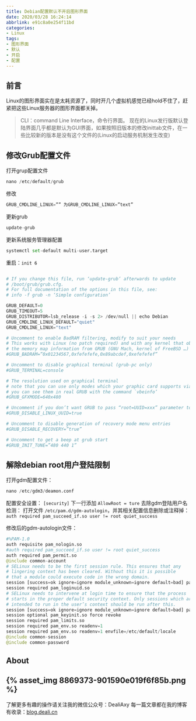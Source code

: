 ```yaml
---
title: Debian配置默认不开启图形界面
date: 2020/03/28 16:24:14
abbrlink: e91c8a0e254f11bd
categories:
- Linux
tags:
- 图形界面
- 默认
- 开启
- 配置
---
```

## 前言
Linux的图形界面实在是太耗资源了，同时开几个虚拟机感觉已经hold不住了，赶紧把这些Linux服务器的图形界面都关掉。
>CLI：command Line Interface，命令行界面。
现在的Linux发行版默认登陆界面几乎都是默认为GUI界面，如果按照旧版本的修改inittab文件，在一些比较新的版本是没有这个文件的(Linux的启动服务机制发生改变)

## 修改Grub配置文件
打开grup配置文件
```python
nano /etc/default/grub 
```
修改
```py
GRUB_CMDLINE_LINUX=”” 为GRUB_CMDLINE_LINUX=”text” 
```
更新grub
```py
update-grub 
```
更新系统服务管理器配置
```py
systemctl set-default multi-user.target 
```
重启：`init 6`

```python

# If you change this file, run ‘update-grub’ afterwards to update 
# /boot/grub/grub.cfg. 
# For full documentation of the options in this file, see: 
# info -f grub -n ‘Simple configuration’

GRUB_DEFAULT=0 
GRUB_TIMEOUT=5 
GRUB_DISTRIBUTOR=lsb_release -i -s 2> /dev/null || echo Debian 
GRUB_CMDLINE_LINUX_DEFAULT="quiet"
GRUB_CMDLINE_LINUX="text"

# Uncomment to enable BadRAM filtering, modify to suit your needs 
# This works with Linux (no patch required) and with any kernel that obtains 
# the memory map information from GRUB (GNU Mach, kernel of FreeBSD …) 
#GRUB_BADRAM=”0x01234567,0xfefefefe,0x89abcdef,0xefefefef”

# Uncomment to disable graphical terminal (grub-pc only) 
#GRUB_TERMINAL=console

# The resolution used on graphical terminal 
# note that you can use only modes which your graphic card supports via VBE 
# you can see them in real GRUB with the command `vbeinfo’ 
#GRUB_GFXMODE=640x480

# Uncomment if you don’t want GRUB to pass “root=UUID=xxx” parameter to Linux 
#GRUB_DISABLE_LINUX_UUID=true

# Uncomment to disable generation of recovery mode menu entries 
#GRUB_DISABLE_RECOVERY=”true”

# Uncomment to get a beep at grub start 
#GRUB_INIT_TUNE=”480 440 1”
```

## 解除debian root用户登陆限制

打开gdm配置文件：
```py
nano /etc/gdm3/deamon.conf 
```
配置安全设置：
`[security]` 下一行添加 `AllowRoot = ture`
去除gdm登陆用户名检测：
打开文件 `/etc/pam.d/gdm-autologin`，并其相关配置信息删除或注释掉：`auth required pam_succeed_if.so user != root quiet_success`

修改后的gdm-autologin文件：
```py
#%PAM-1.0 
auth requisite pam_nologin.so 
#auth required pam_succeed_if.so user != root quiet_success 
auth required pam_permit.so 
@include common-account 
# SELinux needs to be the first session rule. This ensures that any 
# lingering context has been cleared. Without this it is possible 
# that a module could execute code in the wrong domain. 
session [success=ok ignore=ignore module_unknown=ignore default=bad] pam_selinux.so close 
session required pam_loginuid.so 
# SELinux needs to intervene at login time to ensure that the process 
# starts in the proper default security context. Only sessions which are 
# intended to run in the user’s context should be run after this. 
session [success=ok ignore=ignore module_unknown=ignore default=bad] pam_selinux.so open 
session optional pam_keyinit.so force revoke 
session required pam_limits.so 
session required pam_env.so readenv=1 
session required pam_env.so readenv=1 envfile=/etc/default/locale 
@include common-session 
@include common-password
```


## About
{% asset_img 8869373-901590e019f6f85b.png %}
---------------
了解更多有趣的操作请关注我的微信公众号：DealiAxy
每一篇文章都在我的博客有收录：[blog.deali.cn](http://blog.deali.cn)
